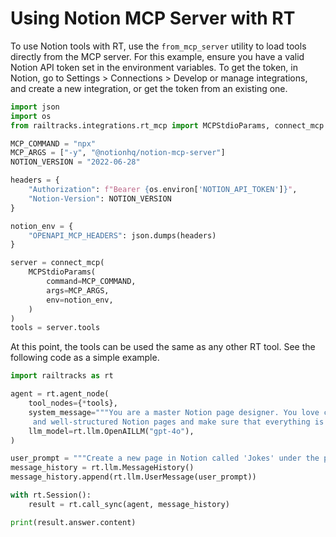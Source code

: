 # Using Notion MCP Server with RT

To use Notion tools with RT, use the `from_mcp_server` utility to load tools directly from the MCP server. For this example, ensure you have a valid Notion API token set in the environment variables. To get the token, in Notion, go to Settings > Connections > Develop or manage integrations, and create a new integration, or get the token from an existing one.

```python
import json
import os
from railtracks.integrations.rt_mcp import MCPStdioParams, connect_mcp

MCP_COMMAND = "npx"
MCP_ARGS = ["-y", "@notionhq/notion-mcp-server"]
NOTION_VERSION = "2022-06-28"

headers = {
    "Authorization": f"Bearer {os.environ['NOTION_API_TOKEN']}",
    "Notion-Version": NOTION_VERSION
}

notion_env = {
    "OPENAPI_MCP_HEADERS": json.dumps(headers)
}

server = connect_mcp(
    MCPStdioParams(
        command=MCP_COMMAND,
        args=MCP_ARGS,
        env=notion_env,
    )
)
tools = server.tools
```

At this point, the tools can be used the same as any other RT tool. See the following code as a simple example.

```python
import railtracks as rt

agent = rt.agent_node(
    tool_nodes={*tools},
    system_message="""You are a master Notion page designer. You love creating beautiful
     and well-structured Notion pages and make sure that everything is correctly formatted.""",
    llm_model=rt.llm.OpenAILLM("gpt-4o"),
)

user_prompt = """Create a new page in Notion called 'Jokes' under the parent page "Welcome to Notion!" with a small joke at the top of the page."""
message_history = rt.llm.MessageHistory()
message_history.append(rt.llm.UserMessage(user_prompt))

with rt.Session():
    result = rt.call_sync(agent, message_history)

print(result.answer.content)
```